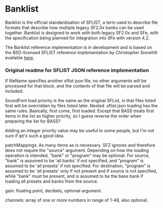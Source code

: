 # Banklist

Banklist is the official standardisation of SFLIST, a term used to describe file formats that describe how multiple legacy SF2.0x banks can be used together. Banklist is designed to work with both legacy SF2.0x and SFe, with the specification being planned for integration into SFe with version 4.2.

The Banklist reference implementation is in development and is based on the BSD-licensed SFLIST reference implementation by Christopher Snowhill available [here](https://gist.github.com/kode54/a7bb01a0db3f2e996145b77f0ca510d5).

### Original readme for SFLIST JSON reference implementation

If fileName specifies another sflist json file, no other arguments will be processed for that block,
and the contents of that file will be parsed and included.

SoundFont load priority is the same as the original SFList, in that files listed first will be overridden by files listed later. Nested .sflist.json loading has the same rules. Basically, first come, first loaded. Except that BASS treats first items in the list as higher priority, so I guess reverse the order when preparing the list for BASS?

Adding an integer priority value may be useful to some people, but I'm not sure if ipt's such a good idea.

patchMappings:
As many items as is necessary. SFZ ignores and therefore does not require the "source" argument.
Depending on how the loading operation is intended, "bank" or "program" may be optional. For source,
"bank" is assumed to be 'all banks' if not specified, and "program" is assumed to be 'all presets'
if not specified. For destination, "program" is assumed to be 'all presets' only if not present and
if source is not specified, while "bank" must be present, and is assumed to be the base bank if
loading all presets and banks from the source.

gain:
floating point, decibels, optional argument.

channels:
array of one or more numbers in range of 1-48, also optional.